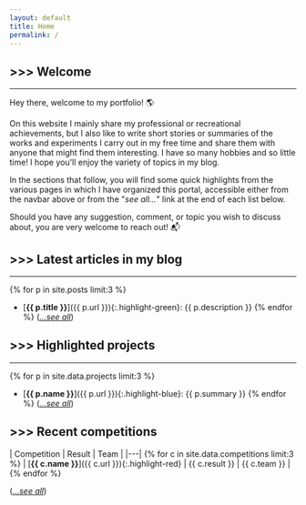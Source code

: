 ```yaml
---
layout: default
title: Home
permalink: /
---
```


## \>>> Welcome
---
Hey there, welcome to my portfolio! :earth_americas:

On this website I mainly share my professional or recreational achievements, but I also like to write short stories or summaries of the works and experiments I carry out in my free time and share them with anyone that might find them interesting. I have so many hobbies and so little time! I hope you'll enjoy the variety of topics in my blog.

In the sections that follow, you will find some quick highlights from the various pages in which I have organized this portal, accessible either from the navbar above or from the "*see all...*" link at the end of each list below.

Should you have any suggestion, comment, or topic you wish to discuss about, you are very welcome to reach out! :mailbox_with_mail:

## \>>> Latest articles in my blog
---
{% for p in site.posts limit:3 %}
- [**{{ p.title }}**]({{ p.url }}){:.highlight-green}: {{ p.description }}
{% endfor %}
([*...see all*](/blog))

## \>>> Highlighted projects
---
{% for p in site.data.projects limit:3 %}
- [**{{ p.name }}**]({{ p.url }}){:.highlight-blue}: {{ p.summary }}
{% endfor %}
([*...see all*](/projects))

## \>>> Recent competitions

| Competition | Result | Team |
|---|
{% for c in site.data.competitions limit:3 %} | [**{{ c.name }}**]({{ c.url }}){:.highlight-red} | {{ c.result }} | {{ c.team }} |
{% endfor %}

([*...see all*](/competitions))
